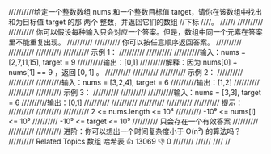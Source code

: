//////////给定一个整数数组 nums 和一个整数目标值 target，请你在该数组中找出 和为目标值 target 的那 两个 整数，并返回它们的数组
//下标
////。 
//////
//////////
////////// 你可以假设每种输入只会对应一个答案。但是，数组中同一个元素在答案里不能重复出现。 
//////////
////////// 你可以按任意顺序返回答案。 
//////////
////////// 
//////////
////////// 示例 1： 
//////////
////////// 
//////////输入：nums = [2,7,11,15], target = 9
//////////输出：[0,1]
//////////解释：因为 nums[0] + nums[1] == 9 ，返回 [0, 1] 。
////////// 
//////////
////////// 示例 2： 
//////////
////////// 
//////////输入：nums = [3,2,4], target = 6
//////////输出：[1,2]
////////// 
//////////
////////// 示例 3： 
//////////
////////// 
//////////输入：nums = [3,3], target = 6
//////////输出：[0,1]
////////// 
//////////
////////// 
//////////
////////// 提示： 
//////////
////////// 
////////// 2 <= nums.length <= 10⁴ 
////////// -10⁹ <= nums[i] <= 10⁹ 
////////// -10⁹ <= target <= 10⁹ 
////////// 只会存在一个有效答案 
////////// 
//////////
////////// 进阶：你可以想出一个时间复杂度小于 O(n²) 的算法吗？ 
////////// Related Topics 数组 哈希表 👍 13069 👎 0
////////
//////
////
//
